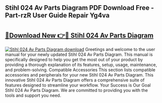 ## Stihl 024 Av Parts Diagram PDF Download Free - Part-rzR User Guide Repair Yg4va

# <h2><a href="http://dfm4h7l.blite.top/?on=Stihl+024+Av+Parts+Diagram">🔗Download New 👉🔴 Stihl 024 Av Parts Diagram</a></h2>

[![Stihl 024 Av Parts Diagram download](https://i.imgur.com/lujVjoI.png)](http://dfm4h7l.blite.top/?on=Stihl+024+Av+Parts+Diagram)
Greetings and welcome to the user manual for your newly updated Stihl 024 Av Parts Diagram. This manual is specifically designed to help you get the most out of your product by providing a thorough explanation of its features, setup, usage, maintenance, and problem-solving. Compatible Accessories This section lists compatible accessories and peripherals for your new Stihl 024 Av Parts Diagram. This innovative Stihl 024 Av Parts Diagram offers a comprehensive suite of features designed to streamline your workflow. Your Success is Our Goal Stihl 024 Av Parts Diagram. We are committed to providing you with the tools and support you need.
